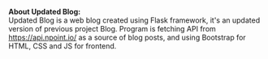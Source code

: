 **About Updated Blog:**\
Updated Blog is a web blog created using Flask framework, it's an updated version of previous project Blog.
Program is fetching API from https://api.npoint.io/ as a source of blog posts, and using Bootstrap for HTML, CSS and JS for frontend. 